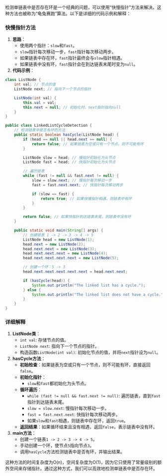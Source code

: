 检测单链表中是否存在环是一个经典的问题，可以使用“快慢指针”方法来解决。这种方法也被称为“龟兔赛跑”算法。以下是详细的代码示例和解释：

### 快慢指针方法
1. **思路**：
    - 使用两个指针：`slow`和`fast`。
    - `slow`指针每次移动一步，`fast`指针每次移动两步。
    - 如果链表中存在环，`fast`指针最终会与`slow`指针相遇。
    - 如果链表中没有环，`fast`指针会在到达链表末尾时变为`null`。
2. **代码示例**：

```java
class ListNode {  
    int val; // 节点的值  
    ListNode next; // 指向下一个节点的指针  

    ListNode(int val) {  
        this.val = val;  
        this.next = null; // 初始化时，next指针指向null  
    }  
}  

public class LinkedListCycleDetection {  
    // 检测链表中是否有环的方法  
    public static boolean hasCycle(ListNode head) {  
        if (head == null || head.next == null) {  
            return false; // 如果链表为空或只有一个节点，则不可能有环  
        }  

        ListNode slow = head; // 慢指针初始化为头节点  
        ListNode fast = head; // 快指针初始化为头节点  

        // 遍历链表  
        while (fast != null && fast.next != null) {  
            slow = slow.next; // 慢指针每次移动一步  
            fast = fast.next.next; // 快指针每次移动两步  

            if (slow == fast) {  
                return true; // 如果快慢指针相遇，则链表中有环  
            }  
        }  

        return false; // 如果快指针到达链表末尾，则链表中没有环  
    }  

    public static void main(String[] args) {  
        // 创建链表 1 -> 2 -> 3 -> 4 -> 5  
        ListNode head = new ListNode(1);  
        head.next = new ListNode(2);  
        head.next.next = new ListNode(3);  
        head.next.next.next = new ListNode(4);  
        head.next.next.next.next = new ListNode(5);  

        // 创建一个环：5 -> 3  
        head.next.next.next.next.next = head.next.next;  

        if (hasCycle(head)) {  
            System.out.println("The linked list has a cycle.");  
        } else {  
            System.out.println("The linked list does not have a cycle.");  
        }  
    }  
}
```

### 详细解释
1. **ListNode类**：
    - `int val`: 存储节点的值。
    - `ListNode next`: 指向下一个节点的指针。
    - 构造函数`ListNode(int val)`: 初始化节点的值，并将`next`指针设为`null`。
2. **hasCycle方法**：
    - **初始检查**：如果链表为空或只有一个节点，则不可能有环，直接返回`false`。
    - **初始化指针**：
        * `slow`和`fast`都初始化为头节点。
    - **循环遍历**：
        * `while (fast != null && fast.next != null)`: 遍历链表，直到`fast`指针到达链表末尾。
        * `slow = slow.next`: 慢指针每次移动一步。
        * `fast = fast.next.next`: 快指针每次移动两步。
        * 如果`slow`和`fast`相遇，则链表中存在环，返回`true`。
    - **返回结果**：如果循环结束且没有相遇，返回`false`，表示链表中没有环。
3. **main方法**：
    - 创建一个链表`1 -> 2 -> 3 -> 4 -> 5`。
    - 手动创建一个环，使节点`5`指向节点`3`。
    - 调用`hasCycle`方法检测链表中是否有环，并输出结果。

这种方法的时间复杂度为O(n)，空间复杂度为O(1)，因为它只使用了常量级别的额外空间来存储指针。通过这种方式，我们可以高效地检测单链表中是否存在环。

